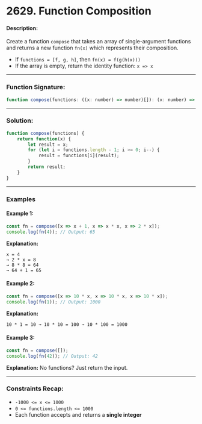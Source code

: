 # 2629. Function Composition

#### **Description:**

Create a function `compose` that takes an array of single-argument functions and returns a new function `fn(x)` which represents their composition.

* If `functions = [f, g, h]`, then `fn(x) = f(g(h(x)))`
* If the array is empty, return the identity function: `x => x`

---

### Function Signature:

```javascript
function compose(functions: ((x: number) => number)[]): (x: number) => number
```

---

### Solution:

```javascript
function compose(functions) {
    return function(x) {
        let result = x;
        for (let i = functions.length - 1; i >= 0; i--) {
            result = functions[i](result);
        }
        return result;
    }
}
```

---

### Examples

#### Example 1:

```javascript
const fn = compose([x => x + 1, x => x * x, x => 2 * x]);
console.log(fn(4)); // Output: 65
```

**Explanation:**

```
x = 4
→ 2 * x = 8
→ 8 * 8 = 64
→ 64 + 1 = 65
```

#### Example 2:

```javascript
const fn = compose([x => 10 * x, x => 10 * x, x => 10 * x]);
console.log(fn(1)); // Output: 1000
```

**Explanation:**

```
10 * 1 = 10 → 10 * 10 = 100 → 10 * 100 = 1000
```

#### Example 3:

```javascript
const fn = compose([]);
console.log(fn(42)); // Output: 42
```

**Explanation:**
No functions? Just return the input.

---

### Constraints Recap:

* `-1000 <= x <= 1000`
* `0 <= functions.length <= 1000`
* Each function accepts and returns a **single integer**

